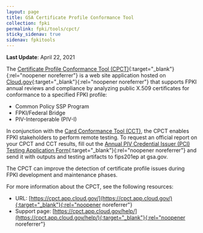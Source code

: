 ```yaml
---
layout: page
title: GSA Certificate Profile Conformance Tool
collection: fpki
permalink: fpki/tools/cpct/
sticky_sidenav: true
sidenav: fpkitools
---
```

**Last Update**: April 22, 2021

The [Certificate Profile Conformance Tool (CPCT)](https://cpct.app.cloud.gov/){:target="_blank"}{:rel="noopener noreferrer"} is a web site application hosted on [Cloud.gov](https://cloud.gov/){:target="_blank"}{:rel="noopener noreferrer"} that supports FPKI annual reviews and compliance by analyzing public X.509 certificates for conformance to a specified FPKI profile:

- Common Policy SSP Program
- FPKI/Federal Bridge
- PIV-Interoperable (PIV-I)

In conjunction with the [Card Conformance Tool (CCT)](../cct), the CPCT enables FPKI stakeholders to perform remote testing. To request an official report on your CPCT and CCT results, fill out the [Annual PIV Credential Issuer (PCI) Testing Application Form](https://www.idmanagement.gov/docs/fips201ep-pcitestform.pdf){:target="_blank"}{:rel="noopener noreferrer"} and send it with outputs and testing artifacts to fips201ep at gsa.gov.

The CPCT can improve the detection of certificate profile issues during FPKI development and maintenance phases.

For more information about the CPCT, see the following resources:

- URL: [https://cpct.app.cloud.gov/](https://cpct.app.cloud.gov/){:target="_blank"}{:rel="noopener noreferrer"}
- Support page: [https://cpct.app.cloud.gov/help/](https://cpct.app.cloud.gov/help/){:target="_blank"}{:rel="noopener noreferrer"}
